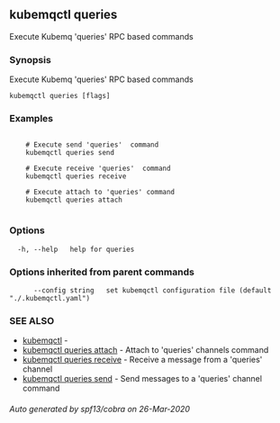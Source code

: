 ## kubemqctl queries

Execute Kubemq 'queries' RPC based commands

### Synopsis

Execute Kubemq 'queries' RPC based commands

```
kubemqctl queries [flags]
```

### Examples

```

	# Execute send 'queries'  command
	kubemqctl queries send

	# Execute receive 'queries'  command
	kubemqctl queries receive

	# Execute attach to 'queries' command
	kubemqctl queries attach


```

### Options

```
  -h, --help   help for queries
```

### Options inherited from parent commands

```
      --config string   set kubemqctl configuration file (default "./.kubemqctl.yaml")
```

### SEE ALSO

* [kubemqctl](kubemqctl.md)	 - 
* [kubemqctl queries attach](kubemqctl_queries_attach.md)	 - Attach to 'queries' channels command
* [kubemqctl queries receive](kubemqctl_queries_receive.md)	 - Receive a message from a 'queries' channel
* [kubemqctl queries send](kubemqctl_queries_send.md)	 - Send messages to a 'queries' channel command

###### Auto generated by spf13/cobra on 26-Mar-2020
